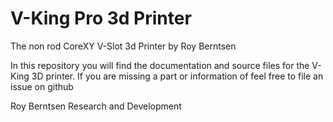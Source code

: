# V-King Pro 3d Printer
The non rod CoreXY V-Slot 3d Printer by Roy Berntsen

In this repository you will find the documentation and source files for the V-King 3D printer. If you are missing a part or information of feel free to file an issue on github

Roy Berntsen Research and Development
